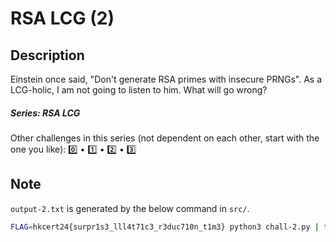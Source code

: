 RSA LCG (2)
===

## Description

Einstein once said, "Don't generate RSA primes with insecure PRNGs". As a LCG-holic, I am not going to listen to him. What will go wrong?

##### Series: RSA LCG

Other challenges in this series (not dependent on each other, start with the one you like): [0️⃣](/challenges/222391861) • [1️⃣](/challenges/191436469) • [2️⃣](/challenges/667212561) • [3️⃣](/challenges/457848091)


## Note

`output-2.txt` is generated by the below command in `src/`.

```bash
FLAG=hkcert24{surpr1s3_lll4t71c3_r3duc710n_t1m3} python3 chall-2.py | tee output-2.txt
```